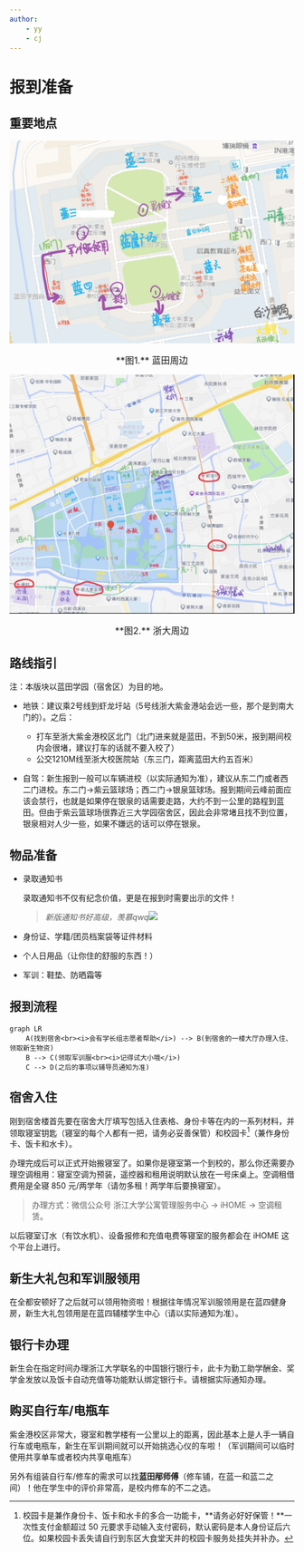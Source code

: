 ```yaml
---
author:
    - yy
    - cj
---
```


# 报到准备

## 重要地点

![map](map.jpg)
<center><font size=3>**图1.** 蓝田周边</font></center>

![map2](map2.jpg)
<center><font size=3>**图2.** 浙大周边</font></center>

## 路线指引

注：本版块以蓝田学园（宿舍区）为目的地。

- 地铁：建议乘2号线到虾龙圩站（5号线浙大紫金港站会远一些，那个是到南大门的）。之后：
    - 打车至浙大紫金港校区北门（北门进来就是蓝田，不到50米，报到期间校内会很堵，建议打车的话就不要入校了）
    - 公交1210M线至浙大校医院站（东三门，距离蓝田大约五百米）
    
- 自驾：新生报到一般可以车辆进校（以实际通知为准），建议从东二门或者西二门进校。东二门→紫云篮球场；西二门→银泉篮球场。报到期间云峰前面应该会禁行，也就是如果停在银泉的话需要走路，大约不到一公里的路程到蓝田。但由于紫云篮球场很靠近三大学园宿舍区，因此会非常堵且找不到位置，银泉相对人少一些，如果不嫌远的话可以停在银泉。

## 物品准备

- 录取通知书

    录取通知书不仅有纪念价值，更是在报到时需要出示的文件！
    > *新版通知书好高级，羡慕qwq*![](../images/tieba/guai.png)

- 身份证、学籍/团员档案袋等证件材料
- 个人日用品（让你住的舒服的东西！）
- 军训：鞋垫、防晒霜等

## 报到流程

```mermaid
graph LR
    A(找到宿舍<br><i>会有学长组志愿者帮助</i>) --> B(到宿舍的一楼大厅办理入住、领取新生物资)
    B --> C(领取军训服<br><i>记得试大小哦</i>)
    C --> D(之后的事项以辅导员通知为准)
```

## 宿舍入住

刚到宿舍楼首先要在宿舍大厅填写包括入住表格、身份卡等在内的一系列材料，并领取寝室钥匙（寝室的每个人都有一把，请务必妥善保管）和校园卡[^1]（兼作身份卡、饭卡和水卡）。

办理完成后可以正式开始搬寝室了。如果你是寝室第一个到校的，那么你还需要办理空调租用：寝室空调为预装，遥控器和租用说明默认放在一号床桌上。空调租借费用是全寝 850 元/两学年（请勿多租！两学年后要换寝室）。

> 办理方式：微信公众号 浙江大学公寓管理服务中心 → iHOME → 空调租赁。

以后寝室订水（有饮水机）、设备报修和充值电费等寝室的服务都会在 iHOME 这个平台上进行。

## 新生大礼包和军训服领用

在全都安顿好了之后就可以领用物资啦！根据往年情况军训服领用是在蓝四健身房，新生大礼包领用是在蓝四辅楼学生中心（请以实际通知为准）。

## 银行卡办理

新生会在指定时间办理浙江大学联名的中国银行银行卡，此卡为勤工助学酬金、奖学金发放以及饭卡自动充值等功能默认绑定银行卡。请根据实际通知办理。

## 购买自行车/电瓶车

紫金港校区非常大，寝室和教学楼有一公里以上的距离，因此基本上是人手一辆自行车或电瓶车，新生在军训期间就可以开始挑选心仪的车啦！（军训期间可以临时使用共享单车或者校内共享电瓶车）

另外有组装自行车/修车的需求可以找**蓝田邴师傅**（修车铺，在蓝一和蓝二之间）！他在学生中的评价非常高，是校内修车的不二之选。


[^1]: 校园卡是兼作身份卡、饭卡和水卡的多合一功能卡，**请务必好好保管！**一次性支付金额超过 50 元要求手动输入支付密码，默认密码是本人身份证后六位。如果校园卡丢失请自行到东区大食堂天井的校园卡服务处挂失并补办。